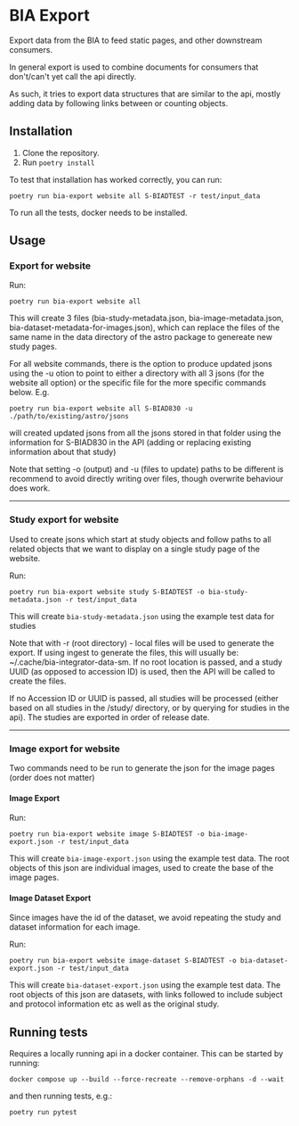 BIA Export
==========

Export data from the BIA to feed static pages, and other downstream consumers. 

In general export is used to combine documents for consumers that don't/can't yet call the api directly.

As such, it tries to export data structures that are similar to the api, mostly adding data by following links between or counting objects.


Installation
------------

1. Clone the repository.
2. Run `poetry install`

To test that installation has worked correctly, you can run:

    poetry run bia-export website all S-BIADTEST -r test/input_data

To run all the tests, docker needs to be installed.


Usage
-----

### Export for website 

Run:

    poetry run bia-export website all


This will create 3 files (bia-study-metadata.json, bia-image-metadata.json, bia-dataset-metadata-for-images.json), which can replace the files of the same name in the data directory of the astro package to genereate new study pages.


For all website commands, there is the option to produce updated jsons using the -u otion to point to either a directory with all 3 jsons (for the website all option) or the specific file for the more specific commands below. E.g.

    poetry run bia-export website all S-BIAD830 -u ./path/to/existing/astro/jsons

will created updated jsons from all the jsons stored in that folder using the information for S-BIAD830 in the API (adding or replacing existing information about that study)

Note that setting -o (output) and -u (files to update) paths to be different is recommend to avoid directly writing over files, though overwrite behaviour does work.

-----
### Study export for website 

Used to create jsons which start at study objects and follow paths to all related objects that we want to display on a single study page of the website.

Run:

    poetry run bia-export website study S-BIADTEST -o bia-study-metadata.json -r test/input_data

This will create `bia-study-metadata.json` using the example test data for studies

Note that with -r (root directory) - local files will be used to generate the export. If using ingest to generate the files, this will usually be: ~/.cache/bia-integrator-data-sm. If no root location is passed, and a study UUID (as opposed to accession ID) is used, then the API will be called to create the files.

If no Accession ID or UUID is passed, all studies will be processed (either based on all studies in the <root-folder>/study/ directory, or by querying for studies in the api). The studies are exported in order of release date. 

----

### Image export for website

Two commands need to be run to generate the json for the image pages (order does not matter)

#### Image Export

Run:
    
    poetry run bia-export website image S-BIADTEST -o bia-image-export.json -r test/input_data

This will create `bia-image-export.json` using the example test data. The root objects of this json are individual images, used to create the base of the image pages.

#### Image Dataset Export

Since images have the id of the dataset, we avoid repeating the study and dataset information for each image.

Run:

    poetry run bia-export website image-dataset S-BIADTEST -o bia-dataset-export.json -r test/input_data

This will create `bia-dataset-export.json` using the example test data. The root objects of this json are datasets, with links followed to include subject and protocol information etc as well as the original study. 


Running tests
-----

Requires a locally running api in a docker container. This can be started by running:

    docker compose up --build --force-recreate --remove-orphans -d --wait

and then running tests, e.g.:

    poetry run pytest

